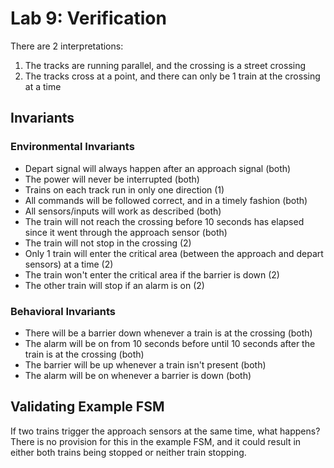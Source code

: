 # Lab 9: Verification
There are 2 interpretations:
1) The tracks are running parallel, and the crossing is a street crossing
2) The tracks cross at a point, and there can only be 1 train at the crossing at a time
## Invariants
### Environmental Invariants
- Depart signal will always happen after an approach signal (both)
- The power will never be interrupted (both)
- Trains on each track run in only one direction (1)
- All commands will be followed correct, and in a timely fashion (both)
- All sensors/inputs will work as described (both)
- The train will not reach the crossing before 10 seconds has elapsed since it went through the approach sensor (both)
- The train will not stop in the crossing (2)
- Only 1 train will enter the critical area (between the approach and depart sensors) at a time (2)
- The train won't enter the critical area if the barrier is down (2)
- The other train will stop if an alarm is on (2)
### Behavioral Invariants
- There will be a barrier down whenever a train is at the crossing (both)
- The alarm will be on from 10 seconds before until 10 seconds after the train is at the crossing (both)
- The barrier will be up whenever a train isn't present (both)
- The alarm will be on whenever a barrier is down (both)

## Validating Example FSM
If two trains trigger the approach sensors at the same time, what happens? There is no provision for this in the example FSM, and it could result in either both trains being stopped or neither train stopping.